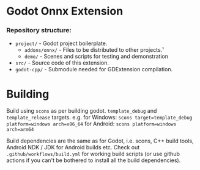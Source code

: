 # Godot Onnx Extension

### Repository structure:
- `project/` - Godot project boilerplate.
  - `addons/onnx/` - Files to be distributed to other projects.¹
  - `demo/` - Scenes and scripts for testing and demonstration
- `src/` - Source code of this extension.
- `godot-cpp/` - Submodule needed for GDExtension compilation.

# Building

Build using `scons` as per building godot. `template_debug` and `template_release` targets.
e.g.
for Windows:
`scons target=template_debug platform=windows arch=x86_64`
for Android:
`scons platform=windows arch=arm64`

Build dependencies are the same as for Godot, i.e. scons, C++ build tools, Android NDK / JDK for Android builds etc. Check out
`.github/workflows/build.yml` for working build scripts (or use github actions if you can't be bothered to install all the build dependencies).
